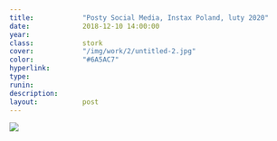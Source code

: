 ```yaml
---
title:            "Posty Social Media, Instax Poland, luty 2020"
date:             2018-12-10 14:00:00
year:             
class:            stork
cover:            "/img/work/2/untitled-2.jpg"
color:            "#6A5AC7"
hyperlink:        
type:             
runin:            
description:      
layout:           post
---
```


<div class="post-content-grid">
  <div class="post-content-column column-1">
    <img class="post-content-screen desktop" src="{{ site.baseurl }}/img/work/2/untitled-2.jpg" />
  </div>
</div>

